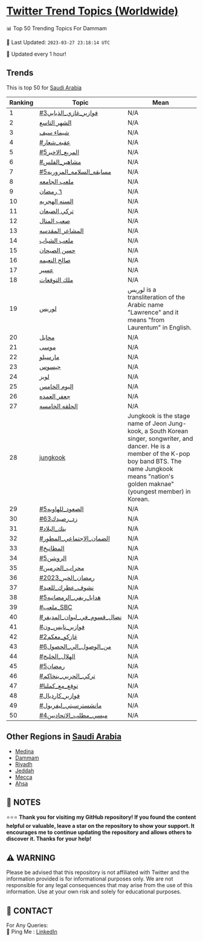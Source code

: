 [Twitter Trend Topics (Worldwide)](https://github.com/ErcinDedeoglu/Twitter-Trend-Topics)
==========


📊 Top 50 Trending Topics For Dammam

📆 Last Updated: `2023-03-27 23:18:14 UTC`

🔧 Updated every 1 hour!


## Trends

This is top 50 for [Saudi Arabia](</Saudi Arabia>)

| Ranking | Topic | Mean |
| ------- | ------------ | ------------ |
| 1 | [#فوازير_غازي_الذيابي3](http://twitter.com/search?q=%23%d9%81%d9%88%d8%a7%d8%b2%d9%8a%d8%b1_%d8%ba%d8%a7%d8%b2%d9%8a_%d8%a7%d9%84%d8%b0%d9%8a%d8%a7%d8%a8%d9%8a3) | N/A |
| 2 | [الشهر التاسع](http://twitter.com/search?q=%d8%a7%d9%84%d8%b4%d9%87%d8%b1+%d8%a7%d9%84%d8%aa%d8%a7%d8%b3%d8%b9) | N/A |
| 3 | [شيماء سيف](http://twitter.com/search?q=%d8%b4%d9%8a%d9%85%d8%a7%d8%a1+%d8%b3%d9%8a%d9%81) | N/A |
| 4 | [#عقبه_شعار](http://twitter.com/search?q=%23%d8%b9%d9%82%d8%a8%d9%87_%d8%b4%d8%b9%d8%a7%d8%b1) | N/A |
| 5 | [#المربع_الاخير5](http://twitter.com/search?q=%23%d8%a7%d9%84%d9%85%d8%b1%d8%a8%d8%b9_%d8%a7%d9%84%d8%a7%d8%ae%d9%8a%d8%b15) | N/A |
| 6 | [#مشاهير_الفلس](http://twitter.com/search?q=%23%d9%85%d8%b4%d8%a7%d9%87%d9%8a%d8%b1_%d8%a7%d9%84%d9%81%d9%84%d8%b3) | N/A |
| 7 | [#مسابقه_السلامه_المروريه5](http://twitter.com/search?q=%23%d9%85%d8%b3%d8%a7%d8%a8%d9%82%d9%87_%d8%a7%d9%84%d8%b3%d9%84%d8%a7%d9%85%d9%87_%d8%a7%d9%84%d9%85%d8%b1%d9%88%d8%b1%d9%8a%d9%875) | N/A |
| 8 | [ملعب الجامعه](http://twitter.com/search?q=%d9%85%d9%84%d8%b9%d8%a8+%d8%a7%d9%84%d8%ac%d8%a7%d9%85%d8%b9%d9%87) | N/A |
| 9 | [٦ رمضان](http://twitter.com/search?q=%d9%a6+%d8%b1%d9%85%d8%b6%d8%a7%d9%86) | N/A |
| 10 | [السنه الهجريه](http://twitter.com/search?q=%d8%a7%d9%84%d8%b3%d9%86%d9%87+%d8%a7%d9%84%d9%87%d8%ac%d8%b1%d9%8a%d9%87) | N/A |
| 11 | [تركي الضبعان](http://twitter.com/search?q=%d8%aa%d8%b1%d9%83%d9%8a+%d8%a7%d9%84%d8%b6%d8%a8%d8%b9%d8%a7%d9%86) | N/A |
| 12 | [صعب المنال](http://twitter.com/search?q=%d8%b5%d8%b9%d8%a8+%d8%a7%d9%84%d9%85%d9%86%d8%a7%d9%84) | N/A |
| 13 | [المشاعر المقدسه](http://twitter.com/search?q=%d8%a7%d9%84%d9%85%d8%b4%d8%a7%d8%b9%d8%b1+%d8%a7%d9%84%d9%85%d9%82%d8%af%d8%b3%d9%87) | N/A |
| 14 | [ملعب الشباب](http://twitter.com/search?q=%d9%85%d9%84%d8%b9%d8%a8+%d8%a7%d9%84%d8%b4%d8%a8%d8%a7%d8%a8) | N/A |
| 15 | [حسن الصبحان](http://twitter.com/search?q=%d8%ad%d8%b3%d9%86+%d8%a7%d9%84%d8%b5%d8%a8%d8%ad%d8%a7%d9%86) | N/A |
| 16 | [صالح النعيمه](http://twitter.com/search?q=%d8%b5%d8%a7%d9%84%d8%ad+%d8%a7%d9%84%d9%86%d8%b9%d9%8a%d9%85%d9%87) | N/A |
| 17 | [عسير](http://twitter.com/search?q=%d8%b9%d8%b3%d9%8a%d8%b1) | N/A |
| 18 | [ملك التوقعات](http://twitter.com/search?q=%d9%85%d9%84%d9%83+%d8%a7%d9%84%d8%aa%d9%88%d9%82%d8%b9%d8%a7%d8%aa) | N/A |
| 19 | [لوريس](http://twitter.com/search?q=%d9%84%d9%88%d8%b1%d9%8a%d8%b3) | لوريس is a transliteration of the Arabic name "Lawrence" and it means "from Laurentum" in English. |
| 20 | [محايل](http://twitter.com/search?q=%d9%85%d8%ad%d8%a7%d9%8a%d9%84) | N/A |
| 21 | [موسى](http://twitter.com/search?q=%d9%85%d9%88%d8%b3%d9%89) | N/A |
| 22 | [مارسيلو](http://twitter.com/search?q=%d9%85%d8%a7%d8%b1%d8%b3%d9%8a%d9%84%d9%88) | N/A |
| 23 | [جيسوس](http://twitter.com/search?q=%d8%ac%d9%8a%d8%b3%d9%88%d8%b3) | N/A |
| 24 | [لويز](http://twitter.com/search?q=%d9%84%d9%88%d9%8a%d8%b2) | N/A |
| 25 | [اليوم الخامس](http://twitter.com/search?q=%d8%a7%d9%84%d9%8a%d9%88%d9%85+%d8%a7%d9%84%d8%ae%d8%a7%d9%85%d8%b3) | N/A |
| 26 | [جعفر العمده](http://twitter.com/search?q=%d8%ac%d8%b9%d9%81%d8%b1+%d8%a7%d9%84%d8%b9%d9%85%d8%af%d9%87) | N/A |
| 27 | [الحلقه الخامسه](http://twitter.com/search?q=%d8%a7%d9%84%d8%ad%d9%84%d9%82%d9%87+%d8%a7%d9%84%d8%ae%d8%a7%d9%85%d8%b3%d9%87) | N/A |
| 28 | [jungkook](http://twitter.com/search?q=jungkook) | Jungkook is the stage name of Jeon Jung-kook, a South Korean singer, songwriter, and dancer. He is a member of the K-pop boy band BTS. The name Jungkook means "nation's golden maknae" (youngest member) in Korean. |
| 29 | [#الصعود_للهاويه5](http://twitter.com/search?q=%23%d8%a7%d9%84%d8%b5%d8%b9%d9%88%d8%af_%d9%84%d9%84%d9%87%d8%a7%d9%88%d9%8a%d9%875) | N/A |
| 30 | [#زد_رصيدك63](http://twitter.com/search?q=%23%d8%b2%d8%af_%d8%b1%d8%b5%d9%8a%d8%af%d9%8363) | N/A |
| 31 | [#بنك_البلاد](http://twitter.com/search?q=%23%d8%a8%d9%86%d9%83_%d8%a7%d9%84%d8%a8%d9%84%d8%a7%d8%af) | N/A |
| 32 | [#الضمان_الاجتماعي_المطور](http://twitter.com/search?q=%23%d8%a7%d9%84%d8%b6%d9%85%d8%a7%d9%86_%d8%a7%d9%84%d8%a7%d8%ac%d8%aa%d9%85%d8%a7%d8%b9%d9%8a_%d8%a7%d9%84%d9%85%d8%b7%d9%88%d8%b1) | N/A |
| 33 | [#المطانيخ](http://twitter.com/search?q=%23%d8%a7%d9%84%d9%85%d8%b7%d8%a7%d9%86%d9%8a%d8%ae) | N/A |
| 34 | [#الروشن5](http://twitter.com/search?q=%23%d8%a7%d9%84%d8%b1%d9%88%d8%b4%d9%865) | N/A |
| 35 | [#محراب_الحرمين](http://twitter.com/search?q=%23%d9%85%d8%ad%d8%b1%d8%a7%d8%a8_%d8%a7%d9%84%d8%ad%d8%b1%d9%85%d9%8a%d9%86) | N/A |
| 36 | [#رمضان_الخير_2023](http://twitter.com/search?q=%23%d8%b1%d9%85%d8%b6%d8%a7%d9%86_%d8%a7%d9%84%d8%ae%d9%8a%d8%b1_2023) | N/A |
| 37 | [#نشوف_عطرك_للعيد](http://twitter.com/search?q=%23%d9%86%d8%b4%d9%88%d9%81_%d8%b9%d8%b7%d8%b1%d9%83_%d9%84%d9%84%d8%b9%d9%8a%d8%af) | N/A |
| 38 | [#هدايا_ريفي_الرمضانيه5](http://twitter.com/search?q=%23%d9%87%d8%af%d8%a7%d9%8a%d8%a7_%d8%b1%d9%8a%d9%81%d9%8a_%d8%a7%d9%84%d8%b1%d9%85%d8%b6%d8%a7%d9%86%d9%8a%d9%875) | N/A |
| 39 | [#ملعب_SBC](http://twitter.com/search?q=%23%d9%85%d9%84%d8%b9%d8%a8_SBC) | N/A |
| 40 | [#نضال_قسوم_في_ليوان_المديفر](http://twitter.com/search?q=%23%d9%86%d8%b6%d8%a7%d9%84_%d9%82%d8%b3%d9%88%d9%85_%d9%81%d9%8a_%d9%84%d9%8a%d9%88%d8%a7%d9%86_%d8%a7%d9%84%d9%85%d8%af%d9%8a%d9%81%d8%b1) | N/A |
| 41 | [#فوازير_نايس_ون](http://twitter.com/search?q=%23%d9%81%d9%88%d8%a7%d8%b2%d9%8a%d8%b1_%d9%86%d8%a7%d9%8a%d8%b3_%d9%88%d9%86) | N/A |
| 42 | [#غازكو_معكم2](http://twitter.com/search?q=%23%d8%ba%d8%a7%d8%b2%d9%83%d9%88_%d9%85%d8%b9%d9%83%d9%852) | N/A |
| 43 | [#من_الوصول_الي_الحصول6](http://twitter.com/search?q=%23%d9%85%d9%86_%d8%a7%d9%84%d9%88%d8%b5%d9%88%d9%84_%d8%a7%d9%84%d9%8a_%d8%a7%d9%84%d8%ad%d8%b5%d9%88%d9%846) | N/A |
| 44 | [#الهلال_الخليج](http://twitter.com/search?q=%23%d8%a7%d9%84%d9%87%d9%84%d8%a7%d9%84_%d8%a7%d9%84%d8%ae%d9%84%d9%8a%d8%ac) | N/A |
| 45 | [#رمضان5](http://twitter.com/search?q=%23%d8%b1%d9%85%d8%b6%d8%a7%d9%865) | N/A |
| 46 | [#تركي_الحربي_ينخاكم](http://twitter.com/search?q=%23%d8%aa%d8%b1%d9%83%d9%8a_%d8%a7%d9%84%d8%ad%d8%b1%d8%a8%d9%8a_%d9%8a%d9%86%d8%ae%d8%a7%d9%83%d9%85) | N/A |
| 47 | [#توقع_مع_كملنا](http://twitter.com/search?q=%23%d8%aa%d9%88%d9%82%d8%b9_%d9%85%d8%b9_%d9%83%d9%85%d9%84%d9%86%d8%a7) | N/A |
| 48 | [#فوازير_كارديال](http://twitter.com/search?q=%23%d9%81%d9%88%d8%a7%d8%b2%d9%8a%d8%b1_%d9%83%d8%a7%d8%b1%d8%af%d9%8a%d8%a7%d9%84) | N/A |
| 49 | [#مانشسترسيتي_ليفربول](http://twitter.com/search?q=%23%d9%85%d8%a7%d9%86%d8%b4%d8%b3%d8%aa%d8%b1%d8%b3%d9%8a%d8%aa%d9%8a_%d9%84%d9%8a%d9%81%d8%b1%d8%a8%d9%88%d9%84) | N/A |
| 50 | [#ميسي_مطلب_الاتحاديين4](http://twitter.com/search?q=%23%d9%85%d9%8a%d8%b3%d9%8a_%d9%85%d8%b7%d9%84%d8%a8_%d8%a7%d9%84%d8%a7%d8%aa%d8%ad%d8%a7%d8%af%d9%8a%d9%8a%d9%864) | N/A |



## Other Regions in [Saudi Arabia](</Saudi Arabia>)

* [Medina](</Saudi Arabia/Medina.md>)
* [Dammam](</Saudi Arabia/Dammam.md>)
* [Riyadh](</Saudi Arabia/Riyadh.md>)
* [Jeddah](</Saudi Arabia/Jeddah.md>)
* [Mecca](</Saudi Arabia/Mecca.md>)
* [Ahsa](</Saudi Arabia/Ahsa.md>)



## 📝 NOTES

⭐⭐⭐ **Thank you for visiting my GitHub repository! If you found the content helpful or valuable, leave a star on the repository to show your support. It encourages me to continue updating the repository and allows others to discover it. Thanks for your help!**


## ⚠️ WARNING

Please be advised that this repository is not affiliated with Twitter and the information provided is for informational purposes only. We are not responsible for any legal consequences that may arise from the use of this information. Use at your own risk and solely for educational purposes.


## 📨 CONTACT

 For Any Queries:  
            🏓 Ping Me : [LinkedIn](https://www.linkedin.com/in/ercindedeoglu/)
